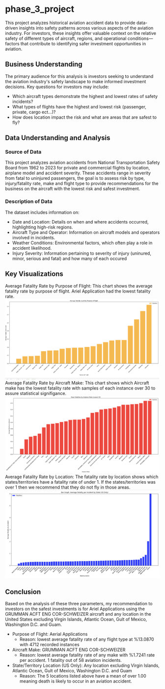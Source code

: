 # phase_3_project

This project analyzes historical aviation accident data to provide data-driven insights into safety patterns across various aspects of the aviation industry. For investors, these insights offer valuable context on the relative safety of different types of aircraft, regions, and operational conditions—factors that contribute to identifying safer investment opportunities in aviation.

## Business Understanding
The primary audience for this analysis is investors seeking to understand the aviation industry's safety landscape to make informed investment decisions. Key questions for investors may include:

* Which aircraft types demonstrate the highest and lowest rates of safety incidents?
* What types of flights have the highest and lowest risk (passenger, private, cargo ect...)? 
* How does location impact the risk and what are areas that are safest to fly? 

## Data Understanding and Analysis
### Source of Data
This project analyzes aviation accidents from National Transportation Safety Board from 1962 to 2023 for private and commercial flights by location, airplane model and accident severity. These accidents range in severity from fatal to uninjured passengers, the goal is to assess risk by type, injury/fatality rate, make and flight type to provide recommendations for the business on the aircraft with the lowest risk and safest investment.

### Description of Data
The dataset includes information on:

* Date and Location: Details on when and where accidents occurred, highlighting high-risk regions.
* Aircraft Type and Operator: Information on aircraft models and operators involved in incidents.
* Weather Conditions: Environmental factors, which often play a role in accident likelihood.
* Injury Severity: Information pertaining to severity of injury (uninured, minor, serious and fatal) and how many of each occured

## Key Visualizations
Average Fatality Rate by Purpose of Flight: This chart shows the average fatality rate by purpose of flight. Ariel Application had the lowest fatality rate. 
![alt text](images/image_1.png)
Average Fatality Rate by Aircraft Make: This chart shows which Aircraft make has the lowest fatality rate with samples of each instance over 30 to assure statistical signifigance. 
![alt text](images/image_2.png)
Average Fatality Rate by Location: The fatality rate by location shows which states/territories have a fatality rate of under 1. If the states/territories was over 1 then we recommend that they do not fly in those areas. 
![alt text](images/image_3.png)


## Conclusion
Based on the analysis of these three parameters, my recommendation to investors on the safest investments is for Ariel Applications using the GRUMMAN ACFT ENG COR-SCHWEIZER aircraft and any location in the United States excluding Virgin Islands, Atlantic Ocean, Gult of Mexico, Washington D.C. and Guam. 

* Purpose of Flight: Aerial Applications
    * Reason: lowest average fatality rate of any flight type at %13.0870 with 4712 recorded instances
* Aircraft Make: GRUMMAN ACFT ENG COR-SCHWEIZER
    * Reason: lowest average fatality rate of any make with %1.7241 rate per accident. 1 fatality out of 58 aviation incidents.
* State/Territory Location (US Only): Any location excluding Virgin Islands, Atlantic Ocean, Gult of Mexico, Washington D.C. and Guam
    * Reason: The 5 locations listed above have a mean of over 1.00 meaning death is likely to occur in an aviation accident.